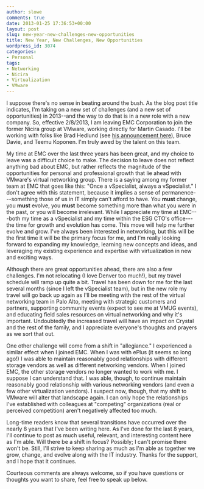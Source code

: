 ```yaml
---
author: slowe
comments: true
date: 2013-01-25 17:36:53+00:00
layout: post
slug: new-year-new-challenges-new-opportunities
title: New Year, New Challenges, New Opportunities
wordpress_id: 3074
categories:
- Personal
tags:
- Networking
- Nicira
- Virtualization
- VMware
---
```


I suppose there's no sense in beating around the bush. As the blog post title indicates, I'm taking on a new set of challenges (and a new set of opportunities) in 2013--and the way to do that is in a new role with a new company. So, effective 2/8/2013, I am leaving EMC Corporation to join the former Nicira group at VMware, working directly for Martin Casado. I'll be working with folks like Brad Hedlund (see [his announcement here](http://bradhedlund.com/2012/12/04/the-start-of-an-epic-adventure-with-vmware-advancing-the-software-defined-virtual-network/)), Bruce Davie, and Teemu Koponen. I'm truly awed by the talent on this team.

My time at EMC over the last three years has been great, and my choice to leave was a difficult choice to make. The decision to leave does not reflect anything bad about EMC, but rather reflects the magnitude of the opportunities for personal and professional growth that lie ahead with VMware's virtual networking group. There is a saying among my former team at EMC that goes like this: "Once a vSpecialist, always a vSpecialist." I don't agree with this statement, because it implies a sense of permanence---something those of us in IT simply can't afford to have. You **must** change, you **must** evolve, you **must** become something more than what you were in the past, or you will become irrelevant. While I appreciate my time at EMC---both my time as a vSpecialist and my time within the ESG CTO's office---the time for growth and evolution has come. This move will help me further evolve and grow. I've always been interested in networking, but this will be the first time it will be the primary focus for me, and I'm really looking forward to expanding my knowledge, learning new concepts and ideas, and leveraging my existing experience and expertise with virtualization in new and exciting ways.

Although there are great opportunities ahead, there are also a few challenges. I'm not relocating (I love Denver too much!), but my travel schedule will ramp up quite a bit. Travel has been down for me for the last several months (since I left the vSpecialist team), but in the new role my travel will go back up again as I'll be meeting with the rest of the virtual networking team in Palo Alto, meeting with strategic customers and partners, supporting community events (expect to see me at VMUG events), and educating field sales resources on virtual networking and why it's important. Undoubtedly the increased travel will have an impact on Crystal and the rest of the family, and I appreciate everyone's thoughts and prayers as we sort that out.

One other challenge will come from a shift in "allegiance." I experienced a similar effect when I joined EMC. When I was with ePlus (it seems so long ago!) I was able to maintain reasonably good relationships with different storage vendors as well as different networking vendors. When I joined EMC, the other storage vendors no longer wanted to work with me. I suppose I can understand that. I was able, though, to continue maintain reasonably good relationship with various networking vendors (and even a few other virtualization vendors). I suspect now, though, that my shift to VMware will alter that landscape again. I can only hope the relationships I've established with colleagues at "competing" organizations (real or perceived competition) aren't negatively affected too much.

Long-time readers know that several transitions have occurred over the nearly 8 years that I've been writing here. As I've done for the last 8 years, I'll continue to post as much useful, relevant, and interesting content here as I'm able. Will there be a shift in focus? Possibly; I can't promise there won't be. Still, I'll strive to keep sharing as much as I'm able as together we grow, change, and evolve along with the IT industry. Thanks for the support, and I hope that it continues.

Courteous comments are always welcome, so if you have questions or thoughts you want to share, feel free to speak up below.
